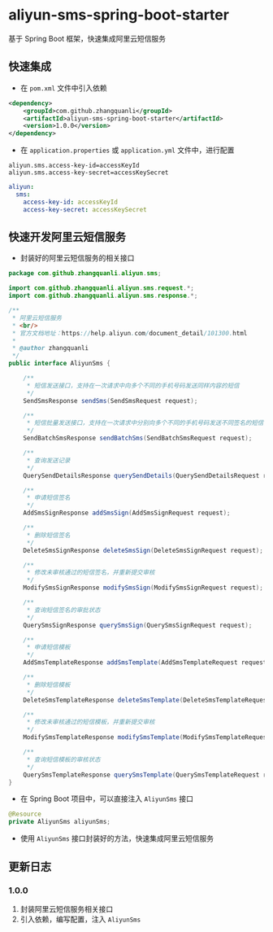 # aliyun-sms-spring-boot-starter
基于 Spring Boot 框架，快速集成阿里云短信服务

## 快速集成
- 在 `pom.xml` 文件中引入依赖
```xml
<dependency>
    <groupId>com.github.zhangquanli</groupId>
    <artifactId>aliyun-sms-spring-boot-starter</artifactId>
    <version>1.0.0</version>
</dependency>
```
- 在 `application.properties` 或 `application.yml` 文件中，进行配置
```properties
aliyun.sms.access-key-id=accessKeyId
aliyun.sms.access-key-secret=accessKeySecret
```
```yaml
aliyun:
  sms:
    access-key-id: accessKeyId
    access-key-secret: accessKeySecret
```

## 快速开发阿里云短信服务
- 封装好的阿里云短信服务的相关接口
```java
package com.github.zhangquanli.aliyun.sms;

import com.github.zhangquanli.aliyun.sms.request.*;
import com.github.zhangquanli.aliyun.sms.response.*;

/**
 * 阿里云短信服务
 * <br/>
 * 官方文档地址：https://help.aliyun.com/document_detail/101300.html
 *
 * @author zhangquanli
 */
public interface AliyunSms {

    /**
     * 短信发送接口，支持在一次请求中向多个不同的手机号码发送同样内容的短信
     */
    SendSmsResponse sendSms(SendSmsRequest request);

    /**
     * 短信批量发送接口，支持在一次请求中分别向多个不同的手机号码发送不同签名的短信
     */
    SendBatchSmsResponse sendBatchSms(SendBatchSmsRequest request);

    /**
     * 查询发送记录
     */
    QuerySendDetailsResponse querySendDetails(QuerySendDetailsRequest request);

    /**
     * 申请短信签名
     */
    AddSmsSignResponse addSmsSign(AddSmsSignRequest request);

    /**
     * 删除短信签名
     */
    DeleteSmsSignResponse deleteSmsSign(DeleteSmsSignRequest request);

    /**
     * 修改未审核通过的短信签名，并重新提交审核
     */
    ModifySmsSignResponse modifySmsSign(ModifySmsSignRequest request);

    /**
     * 查询短信签名的审批状态
     */
    QuerySmsSignResponse querySmsSign(QuerySmsSignRequest request);

    /**
     * 申请短信模板
     */
    AddSmsTemplateResponse addSmsTemplate(AddSmsTemplateRequest request);

    /**
     * 删除短信模板
     */
    DeleteSmsTemplateResponse deleteSmsTemplate(DeleteSmsTemplateRequest request);

    /**
     * 修改未审核通过的短信模板，并重新提交审核
     */
    ModifySmsTemplateResponse modifySmsTemplate(ModifySmsTemplateRequest request);

    /**
     * 查询短信模板的审核状态
     */
    QuerySmsTemplateResponse querySmsTemplate(QuerySmsTemplateRequest request);
}
```
- 在 Spring Boot 项目中，可以直接注入 `AliyunSms` 接口
```java
@Resource
private AliyunSms aliyunSms;
```
- 使用 `AliyunSms` 接口封装好的方法，快速集成阿里云短信服务

## 更新日志
### 1.0.0
1. 封装阿里云短信服务相关接口
2. 引入依赖，编写配置，注入 `AliyunSms`
